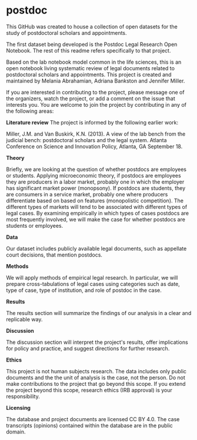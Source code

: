 # postdoc
This GitHub was created to house a collection of open datasets for the study of postdoctoral scholars and appointments.

The first dataset being developed is the Postdoc Legal Research Open Notebook. The rest of this readme refers specifically to that project.

Based on the lab notebook model common in the life sciences, this is an open notebook living systematic review of legal documents related to postdoctoral scholars and appointments. This project is created and maintained by Melania Abrahamian, Adriana Bankston and Jennifer Miller. 

If you are interested in contributing to the project, please message one of the organizers, watch the project, or add a comment on the issue that interests you. You are welcome to join the project by contributing in any of the following areas:

**Literature review**
The project is informed by the following earlier work: 

Miller, J.M. and Van Buskirk, K.N. (2013). A view of the lab bench from the judicial bench: postdoctoral scholars and the legal system. Atlanta Conference on Science and Innovation Policy, Atlanta, GA September 18.

**Theory** 

Briefly, we are looking at the question of whether postdocs are employees or students. Applying microeconomic theory, if postdocs are employees they are producers in a labor market, probably one in which the employer has significant market power (monopsony). If postdocs are students, they are consumers in a service market, probably one where producers differentiate based on based on features (monopolistic competition). The different types of markets will tend to be associated with different types of legal cases. By examining empirically in which types of cases postdocs are most frequently involved, we will make the case for whether postdocs are students or employees.

**Data**

Our dataset includes publicly available legal documents, such as appellate court decisions, that mention postdocs. 

**Methods**

We will apply methods of empirical legal research. In particular, we will prepare cross-tabulations of legal cases using categories such as date, type of case, type of institution, and role of postdoc in the case.

**Results**

The results section will summarize the findings of our analysis in a clear and replicable way.

**Discussion**

The discussion section will interpret the project's results, offer implications for policy and practice, and suggest directions for further research.

**Ethics**

This project is not human subjects research. The data includes only public documents and the the unit of analysis is the case, not the person. Do not make contributions to the project that go beyond this scope. If you extend the project beyond this scope, research ethics (IRB approval) is your responsibility.

**Licensing**

The database and project documents are licensed CC BY 4.0. The case transcripts (opinions) contained within the database are in the public domain.


